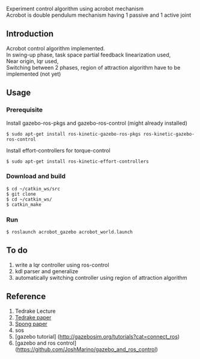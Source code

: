 Experiment control algorithm using acrobot mechanism </br>
Acrobot is double pendulum mechanism having 1 passive and 1 active joint

## Introduction
Acrobot control algorithm implemented.</br>
In swing-up phase, task space partial feedback linearization used,</br>
Near origin, lqr used,</br>
Switching between 2 phases, region of attraction algorithm have to be implemented (not yet)

## Usage
### Prerequisite</br>
Install gazebo-ros-pkgs and gazebo-ros-control (might already installed)</br>

    $ sudo apt-get install ros-kinetic-gazebo-ros-pkgs ros-kinetic-gazebo-ros-control

Install effort-controllers for torque-control</br>

    $ sudo apt-get install ros-kinetic-effort-controllers

### Download and build 

    $ cd ~/catkin_ws/src
    $ git clone 
    $ cd ~/catkin_ws/
    $ catkin_make

### Run

    $ roslaunch acrobot_gazebo acrobot_world.launch

## To do
1. write a lqr controller using ros-control
2. kdl parser and generalize
3. automatically switching controller using region of attraction algorithm

## Reference
1. Tedrake Lecture
2. [Tedrake paper](http://groups.csail.mit.edu/robotics-center/public_papers/Majumdar13.pdf)
3. [Spong paper](http://ieeecss.org/CSM/library/1995/feb1995/02-swingupctrlprob.pdf)
4. sos
5. [gazebo tutorial] (http://gazebosim.org/tutorials?cat=connect_ros)
6. [gazebo and ros control] (https://github.com/JoshMarino/gazebo_and_ros_control)
